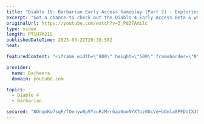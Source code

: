 ```yaml
---
title: "Diablo IV: Barbarian Early Access Gameplay (Part 2) - Exploring Build Variety & Tough Battles!"
excerpt: "Got a chance to check out the Diablo 4 Early Access Beta & wanted to share my first look at the game along with some epic ..."
originalUrl: https://youtube.com/watch?v=3_Pd27Amilc
type: video
length: PT1H7M21S
publishedDateTime: 2023-03-22T20:38:58Z
heat: 

featuredContent: "<iframe width=\"800\" height=\"500\" frameborder=\"0\" src=\"https://www.youtube.com/embed/3_Pd27Amilc\" allow=\"accelerometer; autoplay; encrypted-media; gyroscope; picture-in-picture\" allowfullscreen></iframe>"

provider:
  name: Bajheera
  domain: youtube.com

topics:
  - Diablo 4
  - Barbarian

secured: "NOnqmKw7sqF/fOenyw0p9YxuRzMrrGaa0ooNYXTozGOcVe+bOmla8PFDUIXJL0tKNBTVQMyhX2eaBpM9GvZEHewZs7jdfz6FE/Vq7vHAjgTP8L8qtFvq86DtNf4u8dTz1CVuOXPfgdGwj/WuYSnsMUrlXVx8OXl60cNyi78J/bNFV5SXsIZmPjPCTObr3RVAUKFEY2Saw/VDPB2OuPgjlSQZ1F9C3EMUGn0HoHu+RQujQHXKDQW9octtUIL0/PIs/MWtPuBYHjMSKcdNZNiLQQzvOCB7jH7c71lPNQWvXkt5nKqm+CiN66rjVc3oyA3REYexpv7/aWCurVXa8T2OTjMsqeCUVK88zgIUEY46sZs9fzh0SHvwt1M6xEpZ18p5UDG07YafQXhU82aJR22WBQ4eA9fwZUyQS9/CCpJdgcQ=;I6Zlrpd4FNYXLa4nRs3MjA=="
---
```


